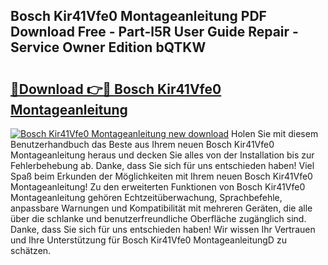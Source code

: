 ## Bosch Kir41Vfe0 Montageanleitung PDF Download Free - Part-l5R User Guide Repair - Service Owner Edition bQTKW

# <h2><a href="http://df6zhpt.blite.top/?on=Bosch+Kir41Vfe0+Montageanleitung">🔗Download 👉🔴 Bosch Kir41Vfe0 Montageanleitung</a></h2>

[![Bosch Kir41Vfe0 Montageanleitung new download](https://i.imgur.com/lujVjoI.png)](http://df6zhpt.blite.top/?on=Bosch+Kir41Vfe0+Montageanleitung)
Holen Sie mit diesem Benutzerhandbuch das Beste aus Ihrem neuen Bosch Kir41Vfe0 Montageanleitung heraus und decken Sie alles von der Installation bis zur Fehlerbehebung ab. Danke, dass Sie sich für uns entschieden haben! Viel Spaß beim Erkunden der Möglichkeiten mit Ihrem neuen Bosch Kir41Vfe0 Montageanleitung! Zu den erweiterten Funktionen von Bosch Kir41Vfe0 Montageanleitung gehören Echtzeitüberwachung, Sprachbefehle, anpassbare Warnungen und Kompatibilität mit mehreren Geräten, die alle über die schlanke und benutzerfreundliche Oberfläche zugänglich sind. Danke, dass Sie sich für uns entschieden haben! Wir wissen Ihr Vertrauen und Ihre Unterstützung für Bosch Kir41Vfe0 MontageanleitungD zu schätzen.
